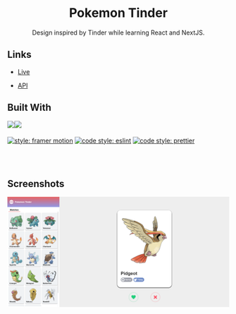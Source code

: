 <h1 align="center">Pokemon Tinder</h1>

<p align="center">Design inspired by Tinder while learning React and NextJS.</p>

## Links

- [Live](https://pokemon-tinder.vercel.app/ 'Live View')

- [API]('https://pokeapi.co/docs/v2' 'Pokemon API')

## Built With

<img src="https://img.shields.io/badge/react%20-%2320232a.svg?&style=for-the-badge&logo=react&logoColor=%2361DAFB"/><img src="https://img.shields.io/badge/typescript%20-%23007ACC.svg?&style=for-the-badge&logo=typescript&logoColor=white"/>
<br/><br/>
[![style: framer motion](https://img.shields.io/badge/style-Framer_Motion-ff69b4)](https://www.framer.com/motion/)
[![code style: eslint](https://img.shields.io/badge/code_style-eslint-blue)](https://github.com/eslint/eslint)
[![code style: prettier](https://img.shields.io/badge/code_style-prettier-ff69b4.svg?style=flat-square)](https://github.com/prettier/prettier)

<br/><br/>

## Screenshots

![Home Page](https://github.com/tanyongkuan/pokemon-tinder/blob/main/public/screenshot.PNG?raw=true)
